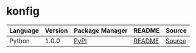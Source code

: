 # konfig

|Language|Version|Package Manager|README|Source|
|-|-|-|-|-|
|Python|1.0.0|[PyPI](https://pypi.org/project/python-circular-reference/1.0.0)|[README](https://github.com/konfig-dev/konfig/tree/HEAD/python#readme)|[Source](https://github.com/konfig-dev/konfig/tree/HEAD/python)|